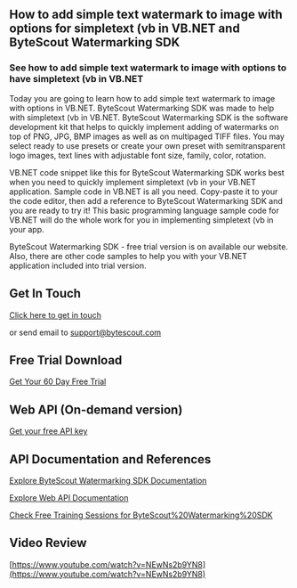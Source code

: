 ## How to add simple text watermark to image with options for simpletext (vb in VB.NET and ByteScout Watermarking SDK

### See how to add simple text watermark to image with options to have simpletext (vb in VB.NET

Today you are going to learn how to add simple text watermark to image with options in VB.NET. ByteScout Watermarking SDK was made to help with simpletext (vb in VB.NET. ByteScout Watermarking SDK is the software development kit that helps to quickly implement adding of watermarks on top of PNG, JPG, BMP images as well as on multipaged TIFF files. You may select ready to use presets or create your own preset with semitransparent logo images, text lines with adjustable font size, family, color, rotation.

VB.NET code snippet like this for ByteScout Watermarking SDK works best when you need to quickly implement simpletext (vb in your VB.NET application. Sample code in VB.NET is all you need. Copy-paste it to your the code editor, then add a reference to ByteScout Watermarking SDK and you are ready to try it! This basic programming language sample code for VB.NET will do the whole work for you in implementing simpletext (vb in your app.

ByteScout Watermarking SDK - free trial version is on available our website. Also, there are other code samples to help you with your VB.NET application included into trial version.

## Get In Touch

[Click here to get in touch](https://bytescout.zendesk.com/hc/en-us/requests/new?subject=ByteScout%20Watermarking%20SDK%20Question)

or send email to [support@bytescout.com](mailto:support@bytescout.com?subject=ByteScout%20Watermarking%20SDK%20Question) 

## Free Trial Download

[Get Your 60 Day Free Trial](https://bytescout.com/download/web-installer?utm_source=github-readme)

## Web API (On-demand version)

[Get your free API key](https://pdf.co/documentation/api?utm_source=github-readme)

## API Documentation and References

[Explore ByteScout Watermarking SDK Documentation](https://bytescout.com/documentation/index.html?utm_source=github-readme)

[Explore Web API Documentation](https://pdf.co/documentation/api?utm_source=github-readme)

[Check Free Training Sessions for ByteScout%20Watermarking%20SDK](https://academy.bytescout.com/)

## Video Review

[https://www.youtube.com/watch?v=NEwNs2b9YN8](https://www.youtube.com/watch?v=NEwNs2b9YN8)